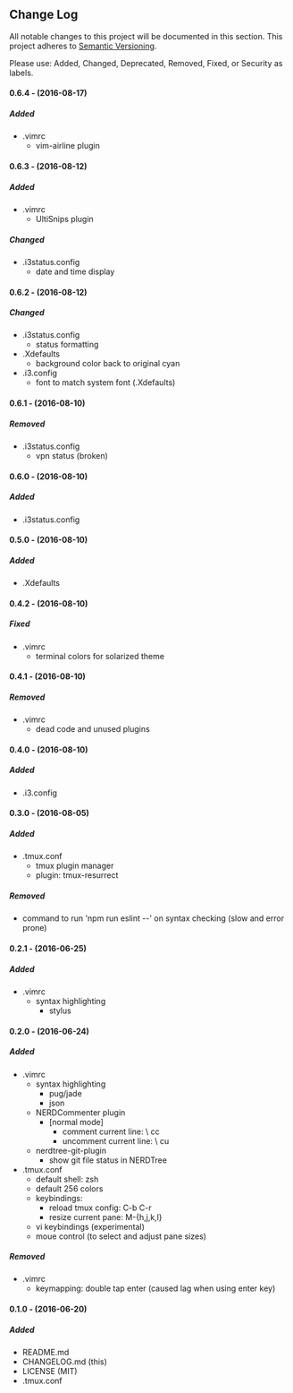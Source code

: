 ## Change Log

All notable changes to this project will be documented in this section. This
project adheres to [Semantic Versioning](http://semver.org/).

Please use: Added, Changed, Deprecated, Removed, Fixed, or Security as labels.
<br>

#### 0.6.4 - (2016-08-17)
##### Added
* .vimrc
  * vim-airline plugin

#### 0.6.3 - (2016-08-12)
##### Added
* .vimrc
  * UltiSnips plugin

##### Changed
* .i3status.config
  * date and time display

#### 0.6.2 - (2016-08-12)
##### Changed
* .i3status.config
  * status formatting
* .Xdefaults
  * background color back to original cyan
* .i3.config
  * font to match system font (.Xdefaults)

#### 0.6.1 - (2016-08-10)
##### Removed
* .i3status.config
  * vpn status (broken)

#### 0.6.0 - (2016-08-10)
##### Added
* .i3status.config

#### 0.5.0 - (2016-08-10)
##### Added
* .Xdefaults

#### 0.4.2 - (2016-08-10)
##### Fixed
* .vimrc
  * terminal colors for solarized theme

#### 0.4.1 - (2016-08-10)
##### Removed
* .vimrc
  * dead code and unused plugins

#### 0.4.0 - (2016-08-10)
##### Added
* .i3.config

#### 0.3.0 - (2016-08-05)
##### Added
* .tmux.conf
  * tmux plugin manager
  * plugin: tmux-resurrect

##### Removed
* command to run 'npm run eslint --' on syntax checking (slow and error prone) 

#### 0.2.1 - (2016-06-25)
##### Added
* .vimrc
  * syntax highlighting
    * stylus

#### 0.2.0 - (2016-06-24)
##### Added
* .vimrc
  * syntax highlighting
    * pug/jade
    * json
  * NERDCommenter plugin
    * [normal mode]
      * comment current line: \ cc
      * uncomment current line: \ cu
  * nerdtree-git-plugin
    * show git file status in NERDTree
* .tmux.conf
  * default shell: zsh
  * default 256 colors
  * keybindings:
    * reload tmux config: C-b C-r
    * resize current pane: M-{h,j,k,l}
  * vi keybindings (experimental)
  * moue control (to select and adjust pane sizes)

##### Removed
* .vimrc
  * keymapping: double tap enter (caused lag when using enter key)

#### 0.1.0 - (2016-06-20)
##### Added
* README.md
* CHANGELOG.md (this)
* LICENSE (MIT)
* .tmux.conf

